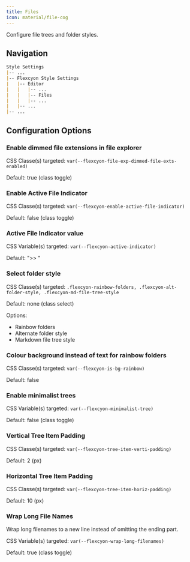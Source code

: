 ```yaml
---
title: Files
icon: material/file-cog
---
```


Configure file trees and folder styles.

## Navigation

```md
Style Settings
|-- ...
|-- Flexcyon Style Settings
|   |-- Editor
|   |   |-- ...
|   |   |-- Files
|   |   |-- ...
|   |-- ...
|-- ...
```

## Configuration Options

### Enable dimmed file extensions in file explorer

CSS Classe(s) targeted: `var(--flexcyon-file-exp-dimmed-file-exts-enabled)`

Default: true (class toggle)

### Enable Active File Indicator

CSS Classe(s) targeted: `var(--flexcyon-enable-active-file-indicator)`

Default: false (class toggle)

### Active File Indicator value

CSS Variable(s) targeted: `var(--flexcyon-active-indicator)`

Default: ">> "

### Select folder style

CSS Classe(s) targeted: `.flexcyon-rainbow-folders, .flexcyon-alt-folder-style, .flexcyon-md-file-tree-style`

Default: none (class select)

Options:

- Rainbow folders
- Alternate folder style
- Markdown file tree style

### Colour background instead of text for rainbow folders

CSS Classe(s) targeted: `var(--flexcyon-is-bg-rainbow)`

Default: false

### Enable minimalist trees

CSS Variable(s) targeted: `var(--flexcyon-minimalist-tree)`

Default: false (class toggle)

### Vertical Tree Item Padding

CSS Classe(s) targeted: `var(--flexcyon-tree-item-verti-padding)`

Default: 2 (px)

### Horizontal Tree Item Padding

CSS Classe(s) targeted: `var(--flexcyon-tree-item-horiz-padding)`

Default: 10 (px)

### Wrap Long File Names
Wrap long filenames to a new line instead of omitting the ending part.

CSS Variable(s) targeted: `var(--flexcyon-wrap-long-filenames)`

Default: true (class toggle)
